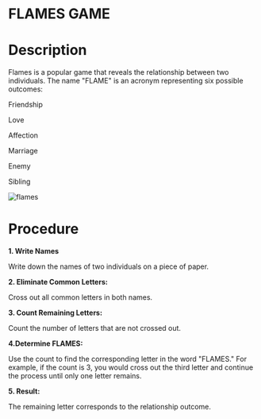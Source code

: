 # FLAMES GAME
# Description
Flames is a popular game that reveals the  relationship between two individuals. The name "FLAME"
is an acronym representing six possible outcomes:

Friendship

Love

Affection

Marriage

Enemy

Sibling

![flames](https://github.com/iisshh17/CPP-FLAMES/assets/144683616/19799afb-ccaa-4636-89ef-9a1f9302ef6a)


# Procedure
**1. Write Names**

Write down the names of two individuals on a piece
of paper.

**2. Eliminate Common Letters:**

Cross out all common letters in both names.

**3. Count Remaining Letters:**

Count the number of letters that are not crossed out.

**4.Determine FLAMES:**

Use the count to find the corresponding letter in the
word "FLAMES." For example, if the count is 3, you
would cross out the third letter and continue the
process until only one letter remains.

**5. Result:**

The remaining letter corresponds to the relationship
outcome.
